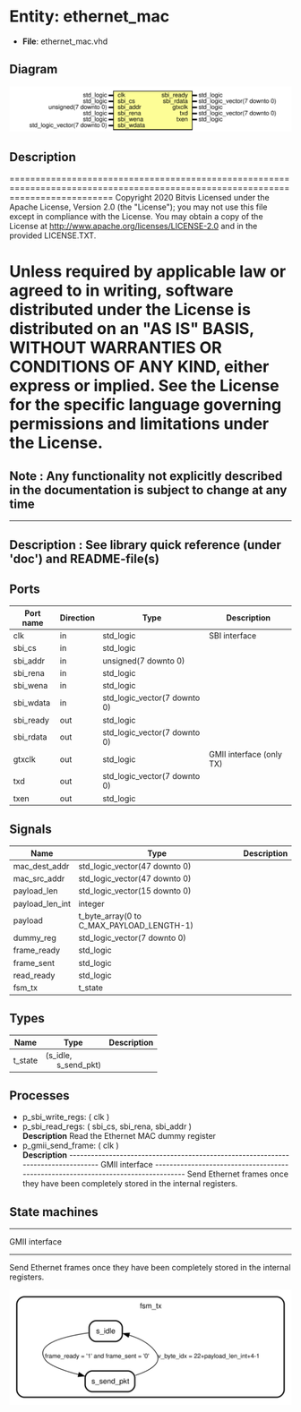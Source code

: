 # Entity: ethernet_mac

- **File**: ethernet_mac.vhd
## Diagram

![Diagram](ethernet_mac.svg "Diagram")
## Description

================================================================================================================================
 Copyright 2020 Bitvis
 Licensed under the Apache License, Version 2.0 (the "License"); you may not use this file except in compliance with the License.
 You may obtain a copy of the License at http://www.apache.org/licenses/LICENSE-2.0 and in the provided LICENSE.TXT.

 Unless required by applicable law or agreed to in writing, software distributed under the License is distributed on
 an "AS IS" BASIS, WITHOUT WARRANTIES OR CONDITIONS OF ANY KIND, either express or implied.
 See the License for the specific language governing permissions and limitations under the License.
================================================================================================================================
 Note : Any functionality not explicitly described in the documentation is subject to change at any time
--------------------------------------------------------------------------------------------------------------------------------
-------------------------------------------------------------------------------------------
 Description : See library quick reference (under 'doc') and README-file(s)
-------------------------------------------------------------------------------------------
## Ports

| Port name | Direction | Type                         | Description              |
| --------- | --------- | ---------------------------- | ------------------------ |
| clk       | in        | std_logic                    | SBI interface            |
| sbi_cs    | in        | std_logic                    |                          |
| sbi_addr  | in        | unsigned(7 downto 0)         |                          |
| sbi_rena  | in        | std_logic                    |                          |
| sbi_wena  | in        | std_logic                    |                          |
| sbi_wdata | in        | std_logic_vector(7 downto 0) |                          |
| sbi_ready | out       | std_logic                    |                          |
| sbi_rdata | out       | std_logic_vector(7 downto 0) |                          |
| gtxclk    | out       | std_logic                    | GMII interface (only TX) |
| txd       | out       | std_logic_vector(7 downto 0) |                          |
| txen      | out       | std_logic                    |                          |
## Signals

| Name            | Type                                      | Description |
| --------------- | ----------------------------------------- | ----------- |
| mac_dest_addr   | std_logic_vector(47 downto 0)             |             |
| mac_src_addr    | std_logic_vector(47 downto 0)             |             |
| payload_len     | std_logic_vector(15 downto 0)             |             |
| payload_len_int | integer                                   |             |
| payload         | t_byte_array(0 to C_MAX_PAYLOAD_LENGTH-1) |             |
| dummy_reg       | std_logic_vector(7 downto 0)              |             |
| frame_ready     | std_logic                                 |             |
| frame_sent      | std_logic                                 |             |
| read_ready      | std_logic                                 |             |
| fsm_tx          | t_state                                   |             |
## Types

| Name    | Type                                                      | Description |
| ------- | --------------------------------------------------------- | ----------- |
| t_state | (s_idle,<br><span style="padding-left:20px"> s_send_pkt)  |             |
## Processes
- p_sbi_write_regs: ( clk )
- p_sbi_read_regs: ( sbi_cs, sbi_rena, sbi_addr )
</br>**Description**
 Read the Ethernet MAC dummy register 
- p_gmii_send_frame: ( clk )
</br>**Description**
----------------------------------------------------------------------------------  GMII interface ----------------------------------------------------------------------------------  Send Ethernet frames once they have been completely stored in the internal registers. 
## State machines

- ----------------------------------------------------------------------------------

 GMII interface

----------------------------------------------------------------------------------

 Send Ethernet frames once they have been completely stored in the internal registers.

![Diagram_state_machine_0]( stm_ethernet_mac_00.svg "Diagram")